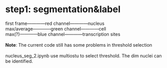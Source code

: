 # step1: segmentation&label
first frame————red channel————nucleus\
max/average————green channel————cell\
max(?)————blue channel————transcription sites\
\
**Note**: The current code still has some problems in threshold selection\
\
nucleus_seg_2.ipynb use multiostu to select threshold. The dim nuclei can be identified.
